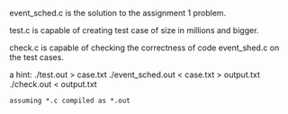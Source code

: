 event_sched.c is the solution to the assignment 1 problem.

test.c is capable of creating test case of size in millions and bigger.

check.c is capable of checking the correctness of code event_shed.c 
on the test cases.

a hint:
    ./test.out > case.txt
    ./event_sched.out < case.txt > output.txt
    ./check.out < output.txt

    assuming *.c compiled as *.out
